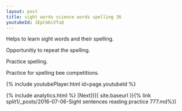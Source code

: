 ```yaml
---
layout: post
title: sight words science words spelling 36
youtubeId: 3EpCm6iVTuQ
---
```

 
 
Helps to learn sight words and their spelling.

Opportunitiy to repeat the spelling. 

Practice spelling. 
 
Practice for spelling bee competitions. 
 
{% include youtubePlayer.html id=page.youtubeId %}
 
 
{% include analytics.html %} 
[Next]({{ site.baseurl }}{% link  split1/_posts/2016-07-06-Sight sentences reading practice 777.md%})
 
